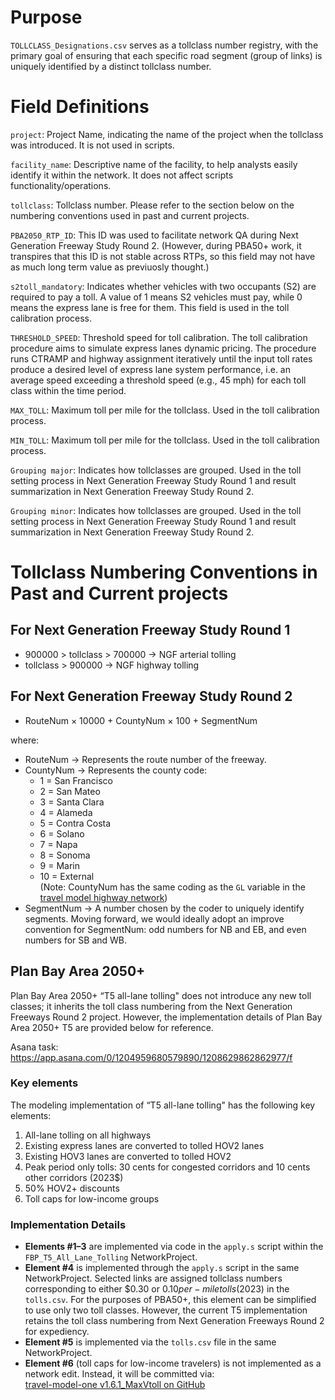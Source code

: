 # **Purpose**
`TOLLCLASS_Designations.csv` serves as a tollclass number registry, with the primary goal of ensuring that each specific road segment (group of links) is uniquely identified by a distinct tollclass number.

# **Field Definitions**
`project`: Project Name, indicating the name of the project when the tollclass was introduced. It is not used in scripts.

`facility_name`: Descriptive name of the facility, to help analysts easily identify it within the network. It does not affect scripts functionality/operations. 

`tollclass`: Tollclass number. Please refer to the section below on the numbering conventions used in past and current projects.	

`PBA2050_RTP_ID`: This ID was used to facilitate network QA during Next Generation Freeway Study Round 2. (However, during PBA50+ work, it transpires that this ID is not stable across RTPs, so this field may not have as much long term value as previuosly thought.)

`s2toll_mandatory`: Indicates whether vehicles with two occupants (S2) are required to pay a toll. A value of 1 means S2 vehicles must pay, while 0 means the express lane is free for them. This field is used in the toll calibration process.

`THRESHOLD_SPEED`: Threshold speed for toll calibration. The toll calibration procedure aims to simulate express lanes dynamic pricing. The procedure runs CTRAMP and highway assignment iteratively until the input toll rates produce a desired level of express lane system performance, i.e. an average speed exceeding a threshold speed (e.g., 45 mph) for each toll class within the time period.

`MAX_TOLL`: Maximum toll per mile for the tollclass. Used in the toll calibration process.

`MIN_TOLL`: Maximum toll per mile for the tollclass. Used in the toll calibration process.

`Grouping major`: Indicates how tollclasses are grouped. Used in the toll setting process in Next Generation Freeway Study Round 1 and result summarization in Next Generation Freeway Study Round 2.

`Grouping minor`: Indicates how tollclasses are grouped. Used in the toll setting process in Next Generation Freeway Study Round 1 and result summarization in Next Generation Freeway Study Round 2.	

# **Tollclass Numbering Conventions in Past and Current projects**

## For Next Generation Freeway Study Round 1

- 900000 > tollclass > 700000 → NGF arterial tolling  
- tollclass > 900000          → NGF highway tolling  

## For Next Generation Freeway Study Round 2

- RouteNum × 10000 + CountyNum × 100 + SegmentNum
  
where:
- RouteNum → Represents the route number of the freeway.  
- CountyNum → Represents the county code:
  - 1 = San Francisco  
  - 2 = San Mateo  
  - 3 = Santa Clara  
  - 4 = Alameda  
  - 5 = Contra Costa  
  - 6 = Solano  
  - 7 = Napa  
  - 8 = Sonoma  
  - 9 = Marin  
  - 10 = External  
  (Note: CountyNum has the same coding as the `GL` variable in the [travel model highway network](https://github.com/BayAreaMetro/modeling-website/wiki/HighwayNetworkCoding))
- SegmentNum → A number chosen by the coder to uniquely identify segments.
  Moving forward, we would ideally adopt an improve convention for SegmentNum: odd numbers for NB and EB, and even numbers for SB and WB.
	
## Plan Bay Area 2050+
Plan Bay Area 2050+ “T5 all-lane tolling" does not introduce any new toll classes; it inherits the toll class numbering from the Next Generation Freeways Round 2 project. However, the implementation details of Plan Bay Area 2050+ T5 are provided below for reference.

Asana task: https://app.asana.com/0/1204959680579890/1208629862862977/f

### Key elements
The modeling implementation of “T5 all-lane tolling" has the following key elements:
1.	All-lane tolling on all highways
2.	Existing express lanes are converted to tolled HOV2 lanes 
3.	Existing HOV3 lanes are converted to tolled HOV2
4.	Peak period only tolls: 30 cents for congested corridors and 10 cents other corridors (2023$)
5.	50% HOV2+ discounts
6.	Toll caps for low-income groups 

### Implementation Details

- **Elements #1–3** are implemented via code in the `apply.s` script within the `FBP_T5_All_Lane_Tolling` NetworkProject.
- **Element #4** is implemented through the `apply.s` script in the same NetworkProject. Selected links are assigned tollclass numbers corresponding to either $0.30 or $0.10 per-mile tolls (2023$) in the `tolls.csv`. For the purposes of PBA50+, this element can be simplified to use only two toll classes. However, the current T5 implementation retains the toll class numbering from Next Generation Freeways Round 2 for expediency.
- **Element #5** is implemented via the `tolls.csv` file in the same NetworkProject.
- **Element #6** (toll caps for low-income travelers) is not implemented as a network edit. Instead, it will be committed via:  
  [travel-model-one v1.6.1_MaxVtoll on GitHub](https://github.com/BayAreaMetro/travel-model-one/tree/v1.6.1_MaxVtoll)
